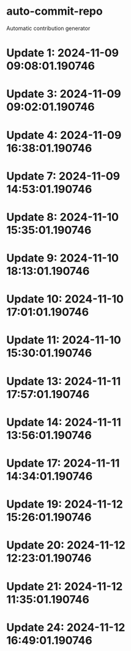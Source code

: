 # auto-commit-repo

Automatic contribution generator

# Update 1: 2024-11-09 09:08:01.190746

# Update 3: 2024-11-09 09:02:01.190746

# Update 4: 2024-11-09 16:38:01.190746

# Update 7: 2024-11-09 14:53:01.190746

# Update 8: 2024-11-10 15:35:01.190746

# Update 9: 2024-11-10 18:13:01.190746

# Update 10: 2024-11-10 17:01:01.190746

# Update 11: 2024-11-10 15:30:01.190746

# Update 13: 2024-11-11 17:57:01.190746

# Update 14: 2024-11-11 13:56:01.190746

# Update 17: 2024-11-11 14:34:01.190746

# Update 19: 2024-11-12 15:26:01.190746

# Update 20: 2024-11-12 12:23:01.190746

# Update 21: 2024-11-12 11:35:01.190746

# Update 24: 2024-11-12 16:49:01.190746
